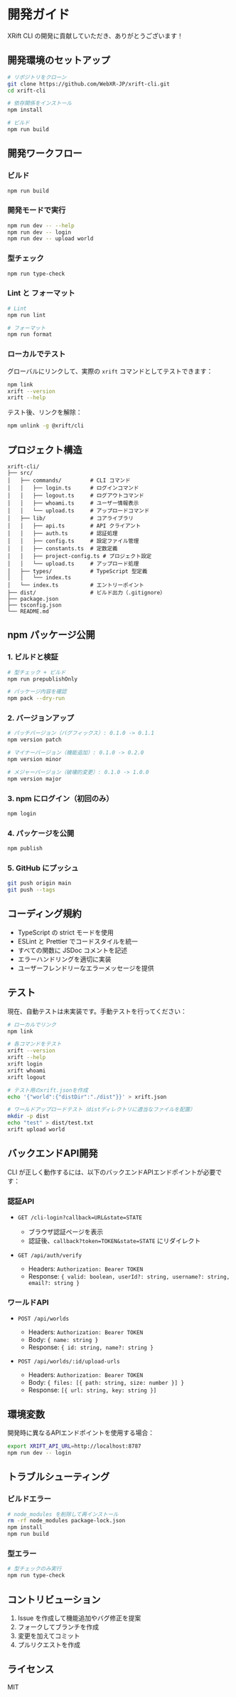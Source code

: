 # 開発ガイド

XRift CLI の開発に貢献していただき、ありがとうございます！

## 開発環境のセットアップ

```bash
# リポジトリをクローン
git clone https://github.com/WebXR-JP/xrift-cli.git
cd xrift-cli

# 依存関係をインストール
npm install

# ビルド
npm run build
```

## 開発ワークフロー

### ビルド

```bash
npm run build
```

### 開発モードで実行

```bash
npm run dev -- --help
npm run dev -- login
npm run dev -- upload world
```

### 型チェック

```bash
npm run type-check
```

### Lint と フォーマット

```bash
# Lint
npm run lint

# フォーマット
npm run format
```

### ローカルでテスト

グローバルにリンクして、実際の `xrift` コマンドとしてテストできます：

```bash
npm link
xrift --version
xrift --help
```

テスト後、リンクを解除：

```bash
npm unlink -g @xrift/cli
```

## プロジェクト構造

```
xrift-cli/
├── src/
│   ├── commands/         # CLI コマンド
│   │   ├── login.ts      # ログインコマンド
│   │   ├── logout.ts     # ログアウトコマンド
│   │   ├── whoami.ts     # ユーザー情報表示
│   │   └── upload.ts     # アップロードコマンド
│   ├── lib/              # コアライブラリ
│   │   ├── api.ts        # API クライアント
│   │   ├── auth.ts       # 認証処理
│   │   ├── config.ts     # 設定ファイル管理
│   │   ├── constants.ts  # 定数定義
│   │   ├── project-config.ts # プロジェクト設定
│   │   └── upload.ts     # アップロード処理
│   ├── types/            # TypeScript 型定義
│   │   └── index.ts
│   └── index.ts          # エントリーポイント
├── dist/                 # ビルド出力（.gitignore）
├── package.json
├── tsconfig.json
└── README.md
```

## npm パッケージ公開

### 1. ビルドと検証

```bash
# 型チェック + ビルド
npm run prepublishOnly

# パッケージ内容を確認
npm pack --dry-run
```

### 2. バージョンアップ

```bash
# パッチバージョン（バグフィックス）: 0.1.0 -> 0.1.1
npm version patch

# マイナーバージョン（機能追加）: 0.1.0 -> 0.2.0
npm version minor

# メジャーバージョン（破壊的変更）: 0.1.0 -> 1.0.0
npm version major
```

### 3. npm にログイン（初回のみ）

```bash
npm login
```

### 4. パッケージを公開

```bash
npm publish
```

### 5. GitHub にプッシュ

```bash
git push origin main
git push --tags
```

## コーディング規約

- TypeScript の strict モードを使用
- ESLint と Prettier でコードスタイルを統一
- すべての関数に JSDoc コメントを記述
- エラーハンドリングを適切に実装
- ユーザーフレンドリーなエラーメッセージを提供

## テスト

現在、自動テストは未実装です。手動テストを行ってください：

```bash
# ローカルでリンク
npm link

# 各コマンドをテスト
xrift --version
xrift --help
xrift login
xrift whoami
xrift logout

# テスト用のxrift.jsonを作成
echo '{"world":{"distDir":"./dist"}}' > xrift.json

# ワールドアップロードテスト（distディレクトリに適当なファイルを配置）
mkdir -p dist
echo "test" > dist/test.txt
xrift upload world
```

## バックエンドAPI開発

CLI が正しく動作するには、以下のバックエンドAPIエンドポイントが必要です：

### 認証API

- `GET /cli-login?callback=URL&state=STATE`
  - ブラウザ認証ページを表示
  - 認証後、`callback?token=TOKEN&state=STATE` にリダイレクト

- `GET /api/auth/verify`
  - Headers: `Authorization: Bearer TOKEN`
  - Response: `{ valid: boolean, userId?: string, username?: string, email?: string }`

### ワールドAPI

- `POST /api/worlds`
  - Headers: `Authorization: Bearer TOKEN`
  - Body: `{ name: string }`
  - Response: `{ id: string, name?: string }`

- `POST /api/worlds/:id/upload-urls`
  - Headers: `Authorization: Bearer TOKEN`
  - Body: `{ files: [{ path: string, size: number }] }`
  - Response: `[{ url: string, key: string }]`

## 環境変数

開発時に異なるAPIエンドポイントを使用する場合：

```bash
export XRIFT_API_URL=http://localhost:8787
npm run dev -- login
```

## トラブルシューティング

### ビルドエラー

```bash
# node_modules を削除して再インストール
rm -rf node_modules package-lock.json
npm install
npm run build
```

### 型エラー

```bash
# 型チェックのみ実行
npm run type-check
```

## コントリビューション

1. Issue を作成して機能追加やバグ修正を提案
2. フォークしてブランチを作成
3. 変更を加えてコミット
4. プルリクエストを作成

## ライセンス

MIT
